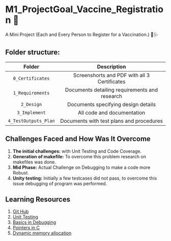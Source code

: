 # M1_ProjectGoal_Vaccine_Registration 💉
A Mini Project (Each and Every Person to Register for a Vaccination.) 💊🩺





## Folder structure:



| Folder | Description |
| :---: | :---: |
| `0_Certificates` | Screenshorts and PDF with all 3 Certificates|
| `1_Requirements` | Documents detailing requirements and research |
| `2_Design` | Documents specifying design details |
| `3_Implement` | All code and documentation |
| `4_TestOutputs_Plan` | Documents with test plans and procedures |




## Challenges Faced and How Was It Overcome
1. **The initial challenges:** with Unit Testing and Code Coverage.
2. **Generation of makefile:** To overcome this problem research on makefiles was done.
3. **Mid Phase:** Actual Challenge on Debugging to make a code more Robust.
3. **Unity testing:** Initially a few testcases did not pass, to overcome this issue debugging of program was performed.

## Learning Resources

1. [Git Hub](https://lab.github.com/)
2. [Unit Testing](https://interrupt.memfault.com/blog/unit-testing-basics)
3. [Basics in Debugging](https://www.youtube.com/)
4. [Pointers in C](https://www.freecodecamp.org/news/pointers-in-c-are-not-as-difficult-as-you-think/)
5. [Dynamic memory allocation](https://www.programiz.com/c-programming/c-dynamic-memory-allocation)







